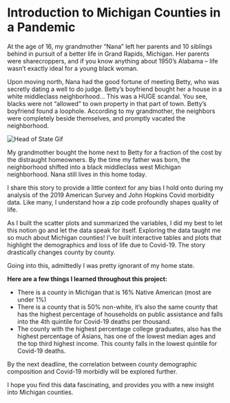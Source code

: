 # Introduction to Michigan Counties in a Pandemic

At the age of 16, my grandmother “Nana” left her parents and 10 siblings behind in pursuit of a better life in Grand Rapids, Michigan. Her parents were sharecroppers, and if you know anything about 1950’s Alabama – life wasn’t exactly ideal for a young black woman. 

Upon moving north, Nana had the good fortune of meeting Betty, who was secretly dating a well to do judge. Betty’s boyfriend bought her a house in a white middleclass neighborhood… This was a HUGE scandal. You see, blacks were not “allowed” to own property in that part of town. Betty’s boyfriend found a loophole. According to my grandmother, the neighbors were completely beside themselves, and promptly vacated the neighborhood. 

![Head of State Gif](https://gfycat.com/discover/head-of-state-gifs)


My grandmother bought the home next to Betty for a fraction of the cost by the distraught homeowners. By the time my father was born, the neighborhood shifted into a black middleclass west Michigan neighborhood. Nana still lives in this home today. 
 
I share this story to provide a little context for any bias I hold onto during my analysis of the 2019 American Survey and John Hopkins Covid morbidity data. Like many, I understand how a zip code profoundly shapes quality of life. 

As I built the scatter plots and summarized the variables, I did my best to let this notion go and let the data speak for itself. 
Exploring the data taught me so much about Michigan counties! I’ve built interactive tables and plots that highlight the demographics and loss of life due to Covid-19. The story drastically changes county by county. 

Going into this, admittedly I was pretty ignorant of my home state.

**Here are a few things I learned throughout this project:**
- There is a county in Michigan that is 16% Native American (most are under 1%)
- There is a county that is 50% non-white, it’s also the same county that has the highest percentage of households on public assistance and falls into the 4th quintile for Covid-19 deaths per thousand. 
- The county with the highest percentage college graduates, also has the highest percentage of Asians, has one of the lowest median ages and the top third highest income. This county falls in the lowest quintile for Covid-19 deaths.

By the next deadline, the correlation between county demographic composition and Covid-19 morbidly will be explored further. 

I hope you find this data fascinating, and provides you with a new insight into Michigan counties. 